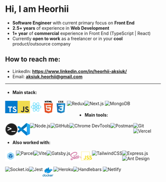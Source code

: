 # Hi, I am Heorhii

- **Software Engineer** with current primary focus on **Front End**
- **2.5+ years** of experience in **Web Development**
- **1+ year** of **commercial** experience in Front End (TypeScript | React)
- Currently **open to work** as a freelancer or in your **cool** product/outsource company

## How to reach me:

- LinkedIn: **https://www.linkedin.com/in/heorhii-aksiuk/**
- Email: **aksiuk.heorhii@gmail.com**

---

- #### Main stack:
<img align="left" alt="TypeScript" height="40px" title ="TypeScript" src="https://raw.githubusercontent.com/github/explore/80688e429a7d4ef2fca1e82350fe8e3517d3494d/topics/typescript/typescript.png" />
<img align="left" alt="JavaScript" height="40px" title ="JavaScript ES6+" src="https://raw.githubusercontent.com/github/explore/80688e429a7d4ef2fca1e82350fe8e3517d3494d/topics/javascript/javascript.png" />
<img align="left" alt="React" height="40px" title ="React"  src="https://raw.githubusercontent.com/github/explore/80688e429a7d4ef2fca1e82350fe8e3517d3494d/topics/react/react.png" />
<img alt="Next.js" title="Next.js" height="40px" src="https://static-00.iconduck.com/assets.00/next-js-icon-512x512-zuauazrk.png" />

<img align="left" alt="HTML5" height="40px" title ="HTML5" src="https://raw.githubusercontent.com/github/explore/80688e429a7d4ef2fca1e82350fe8e3517d3494d/topics/html/html.png" />
<img align="left" alt="CSS3" height="40px" title ="CSS3"  src="https://raw.githubusercontent.com/github/explore/80688e429a7d4ef2fca1e82350fe8e3517d3494d/topics/css/css.png" />
<img align="left" alt="Redux" height="40px" title ="Redux"  src="https://cdn.worldvectorlogo.com/logos/redux.svg" />
<img alt="MongoDB" title ="MongoDB" height="40px" src="https://cdn.icon-icons.com/icons2/2415/PNG/512/mongodb_original_logo_icon_146424.png" />

- #### Main tools:

<img align="left" alt="Terminal" height="40px" title ="Terminal"  src="https://raw.githubusercontent.com/github/explore/80688e429a7d4ef2fca1e82350fe8e3517d3494d/topics/terminal/terminal.png" />
<img align="left" alt="Visual Studio Code" height="40px" title ="VSCode"  src="https://raw.githubusercontent.com/github/explore/80688e429a7d4ef2fca1e82350fe8e3517d3494d/topics/visual-studio-code/visual-studio-code.png" />
<img align="left" alt="Node.js" height="40px" title ="Node.js" src="https://seeklogo.com/images/N/nodejs-logo-FBE122E377-seeklogo.com.png" />
<img alt="Git" height="40px" title ="Git"  src="https://blog.kakaocdn.net/dn/VwCrS/btqG7q5dOL0/Rj7ChN2BlCQaI76QiQllFk/img.png" />

<img align="left" alt="GitHub" height="40px" title ="GitHub"  src="https://cdn-icons-png.flaticon.com/512/25/25231.png" />

<img align="left" alt="Chrome DevTools" title ="Chrome DevTools" height="40px" src="https://static-00.iconduck.com/assets.00/chrome-devtools-icon-256x256-s41ravx1.png" />
<img align="left" alt="Postman"  title ="Postman" height="40px" src="https://iconape.com/wp-content/png_logo_vector/postman.png" />
<img alt="Vercel" title ="Vercel" height="40px" src="https://assets.vercel.com/image/upload/front/favicon/vercel/180x180.png" />

- #### Also worked with:

<img align="left" alt="Webpack" height="35px" title ="Webpack" src="https://raw.githubusercontent.com/github/explore/80688e429a7d4ef2fca1e82350fe8e3517d3494d/topics/webpack/webpack.png" />
<img align="left" alt="Parcel" height="35px" title ="Parcel" src="https://uk.parceljs.org/assets/parcel-front.png" />
<img align="left" alt="Vite" height="35px" title ="Vite" src="https://upload.wikimedia.org/wikipedia/commons/thumb/f/f1/Vitejs-logo.svg/2078px-Vitejs-logo.svg.png" />
<img align="left" alt="Gatsby.js" title="Gatsby.js" height="35px" src="https://seeklogo.com/images/G/gatsby-logo-1A245AD37F-seeklogo.com.png" />
<img alt="Express.js" height="35px" title ="Express.js"  src="https://adware-technologies.s3.amazonaws.com/uploads/technology/thumbnail/20/express-js.png" />

<img align="left" alt="Sass" height="35px" title ="SASS(SCSS)"  src="https://raw.githubusercontent.com/github/explore/80688e429a7d4ef2fca1e82350fe8e3517d3494d/topics/sass/sass.png" />
<img align="left" alt="JSS" height="35px" title ="CSS-in-JS"  src="./icons/jss.svg" />
<!-- <img align="left" alt="Bootstrap" height="35px" title ="Bootstrap"  src="https://upload.wikimedia.org/wikipedia/commons/thumb/b/b2/Bootstrap_logo.svg/1280px-Bootstrap_logo.svg.png" /> -->
<img align="left" alt="TailwindCSS" height="35px" title ="TailwindCSS"  src="https://files.raycast.com/nwt9ncojkvwmjfkaada8upafvpnu" />
<img align="left" alt="Ant Design" height="35px" title ="Ant Design"  src="https://seeklogo.com/images/A/ant-design-logo-EAB6B3D5D9-seeklogo.com.png" />
<img alt="Handlebars" height="35px" title ="Handlebars"  src="https://cdn.icon-icons.com/icons2/2415/PNG/512/handlebars_original_wordmark_logo_icon_146484.png" />

<img align="left" alt="Socket.io" height="35px" title ="Socket.io" src="https://upload.wikimedia.org/wikipedia/commons/thumb/9/96/Socket-io.svg/640px-Socket-io.svg.png" />
<img align="left" alt="Jest" height="35px" title ="Jest" src="https://www.svgrepo.com/show/353930/jest.svg" />
<img align="left" alt="Docker" title="Docker" height="35px" src="https://raw.githubusercontent.com/github/explore/80688e429a7d4ef2fca1e82350fe8e3517d3494d/topics/docker/docker.png" />
<img align="left" alt="Heroku" height="35px" title ="Heroku" src="https://cdn-icons-png.flaticon.com/512/873/873120.png" />
<img alt="Netlify" title="Netlify" height="35px" src="https://cdn.worldvectorlogo.com/logos/netlify.svg" />

<!-- <img align="left" alt="Cloudinary" height="35px" title ="Cloudinary"  src="https://res.cloudinary.com/demo/image/upload/e_shadow:90,x_15,y_15,co_rgb:0B70B6/c_pad,ar_1.0/w_200,f_auto,q_auto/cloudinary_icon.png" /> -->
<!--

<img align="left" alt="npm" height="40px" title ="npm" src="https://authy.com/wp-content/uploads/npm-logo.png" />

- #### Currently learning:


 ## Experience working with technologies by years (since):

> 2021

<img align="left" alt="HTML5" height="30px" title ="HTML5" src="https://raw.githubusercontent.com/github/explore/80688e429a7d4ef2fca1e82350fe8e3517d3494d/topics/html/html.png" />

<img align="left" alt="CSS3" height="30px" title ="CSS3"  src="https://raw.githubusercontent.com/github/explore/80688e429a7d4ef2fca1e82350fe8e3517d3494d/topics/css/css.png" />

<img align="left" alt="Sass" height="30px" title ="SASS(SCSS)"  src="https://raw.githubusercontent.com/github/explore/80688e429a7d4ef2fca1e82350fe8e3517d3494d/topics/sass/sass.png" />

<img align="left" alt="JavaScript" height="30px" title ="JavaScript ES6+" src="https://raw.githubusercontent.com/github/explore/80688e429a7d4ef2fca1e82350fe8e3517d3494d/topics/javascript/javascript.png" />

<img align="left" alt="React" height="30px" title ="React"  src="https://raw.githubusercontent.com/github/explore/80688e429a7d4ef2fca1e82350fe8e3517d3494d/topics/react/react.png" />

<img alt="Redux" height="30px" title ="Redux"  src="https://cdn.worldvectorlogo.com/logos/redux.svg" />

> 2022

<img align="left" alt="Node.js" height="30px" title ="Node.js" src="https://seeklogo.com/images/N/nodejs-logo-FBE122E377-seeklogo.com.png" />

<img align="left" alt="MongoDB" title ="MongoDB" height="30px" src="https://cdn.icon-icons.com/icons2/2415/PNG/512/mongodb_original_logo_icon_146424.png" />

<img alt="JSS" height="30px" title ="CSS-in-JS"  src="./JSS.png" />

> 2023

<img align="left" alt="TypeScript" height="30px" title ="TypeScript" src="https://raw.githubusercontent.com/github/explore/80688e429a7d4ef2fca1e82350fe8e3517d3494d/topics/typescript/typescript.png" /> -->
